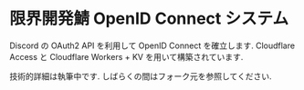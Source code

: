 # 限界開発鯖 OpenID Connect システム

Discord の OAuth2 API を利用して OpenID Connect を確立します. Cloudflare Access と Cloudflare Workers + KV を用いて構築されています.

技術的詳細は執筆中です. しばらくの間はフォーク元を参照してください.
